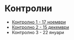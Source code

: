 Контролни
=========

* [Контролно 1 - 17 ноември](01/)
* [Контролно 2 - 15 декември](02/)
* Контролно 3 - 22 януари
